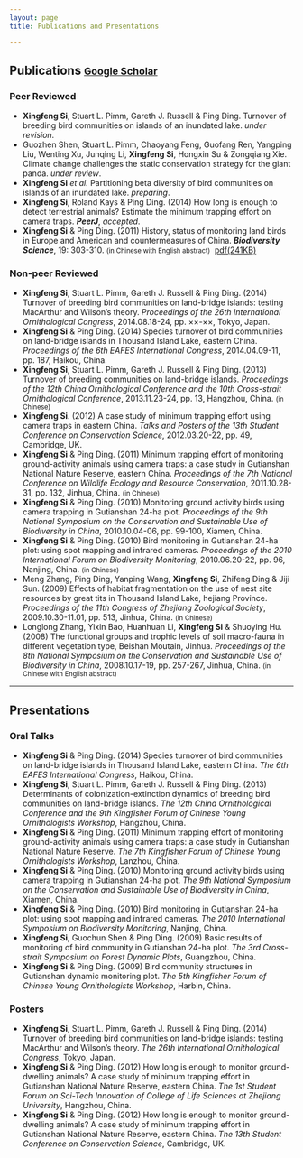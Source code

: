 ```yaml
---
layout: page
title: Publications and Presentations

---
```



## Publications <small>[**Google Scholar**](http://scholar.google.com/citations?user=wI1qfPsAAAAJ&hl=en)</small> 

### Peer Reviewed

-   **Xingfeng Si**, Stuart L. Pimm, Gareth J. Russell & Ping Ding. Turnover of breeding bird communities on islands of an inundated lake. *under revision*.
-   Guozhen Shen, Stuart L. Pimm, Chaoyang Feng, Guofang Ren, Yangping Liu, Wenting Xu, Junqing Li, **Xingfeng Si**, Hongxin Su & Zongqiang Xie. Climate change challenges the static conservation strategy for the giant panda. *under review*.
-   **Xingfeng Si** *et al.* Partitioning beta diversity of bird communities on islands of an inundated lake. *preparing*.
-   **Xingfeng Si**, Roland Kays & Ping Ding. (2014) How long is enough to detect terrestrial animals? Estimate the minimum trapping effort on camera traps. ***PeerJ***, *accepted*.
-   **Xingfeng Si** & Ping Ding. (2011) History, status of monitoring land birds in Europe and American and countermeasures of China. ***Biodiversity Science***, 19: 303-310. <small>(in Chinese with English abstract)</small>  [pdf(241KB)](http://sixf.org/files/articles/Si-Ding-2011.pdf)

### Non-peer Reviewed

-   **Xingfeng Si**, Stuart L. Pimm, Gareth J. Russell & Ping Ding. (2014) Turnover of breeding bird communities on land-bridge islands: testing MacArthur and Wilson’s theory. *Proceedings of the 26th International Ornithological Congress*, 2014.08.18-24, pp. ××-××, Tokyo, Japan.
-   **Xingfeng Si** & Ping Ding. (2014) Species turnover of bird communities on land-bridge islands in Thousand Island Lake, eastern China. *Proceedings of the 6th EAFES International Congress*, 2014.04.09-11, pp. 187, Haikou, China.
-   **Xingfeng Si**, Stuart L. Pimm, Gareth J. Russell & Ping Ding. (2013) Turnover of breeding communities on land-bridge islands. *Proceedings of the 12th China Ornithological Conference and the 10th Cross-strait Ornithological Conference*, 2013.11.23-24, pp. 13, Hangzhou, China. <small>(in Chinese)</small>
-   **Xingfeng Si**. (2012) A case study of minimum trapping effort using camera traps in eastern China. *Talks and Posters of the 13th Student Conference on Conservation Science*, 2012.03.20-22, pp. 49, Cambridge, UK.
-   **Xingfeng Si** & Ping Ding. (2011) Minimum trapping effort of monitoring ground-activity animals using camera traps: a case study in Gutianshan National Nature Reserve, eastern China. *Proceedings of the 7th National Conference on Wildlife Ecology and Resource Conservation*, 2011.10.28-31, pp. 132, Jinhua, China. <small>(in Chinese)</small>
-   **Xingfeng Si** & Ping Ding. (2010) Monitoring ground activity birds using camera trapping in Gutianshan 24-ha plot. *Proceedings of the 9th National Symposium on the Conservation and Sustainable Use of Biodiversity in China*, 2010.10.04-06, pp. 99-100, Xiamen, China.
-   **Xingfeng Si** & Ping Ding. (2010) Bird monitoring in Gutianshan 24-ha plot: using spot mapping and infrared cameras. *Proceedings of the 2010 International Forum on Biodiversity Monitoring*, 2010.06.20-22, pp. 96, Nanjing, China. <small>(in Chinese)</small>
-   Meng Zhang, Ping Ding, Yanping Wang, **Xingfeng Si**, Zhifeng Ding & Jiji Sun. (2009) Effects of habitat fragmentation on the use of nest site resources by great tits in Thousand Island Lake, hejiang Province. *Proceedings of the 11th Congress of Zhejiang Zoological Society*, 2009.10.30-11.01, pp. 513, Jinhua, China. <small>(in Chinese)</small>
-   Longlong Zhang, Yixin Bao, Huanhuan Li, **Xingfeng Si** & Shuoying Hu. (2008) The functional groups and trophic levels of soil macro-fauna in different vegetation type, Beishan Moutain, Jinhua. *Proceedings of the 8th National Symposium on the Conservation and Sustainable Use of Biodiversity in China*, 2008.10.17-19, pp. 257-267, Jinhua, China. <small>(in Chinese with English abstract)</small>


---

## Presentations

### Oral Talks

-   **Xingfeng Si** & Ping Ding. (2014) Species turnover of bird communities on land-bridge islands in Thousand Island Lake, eastern China. *The 6th EAFES International Congress*, Haikou, China.
-   **Xingfeng Si**, Stuart L. Pimm, Gareth J. Russell & Ping Ding. (2013) Determinants of colonization-extinction dynamics of breeding bird communities on land-bridge islands. *The 12th China Ornithological Conference and the 9th Kingfisher Forum of Chinese Young Ornithologists Workshop*, Hangzhou, China.
-   **Xingfeng Si** & Ping Ding. (2011) Minimum trapping effort of monitoring ground-activity animals using camera traps: a case study in Gutianshan National Nature Reserve. *The 7th Kingfisher Forum of Chinese Young Ornithologists Workshop*, Lanzhou, China.
-   **Xingfeng Si** & Ping Ding. (2010) Monitoring ground activity birds using camera trapping in Gutianshan 24-ha plot. *The 9th National Symposium on the Conservation and Sustainable Use of Biodiversity in China*, Xiamen, China.
-   **Xingfeng Si** & Ping Ding. (2010) Bird monitoring in Gutianshan 24-ha plot: using spot mapping and infrared cameras. *The 2010 International Symposium on Biodiversity Monitoring*, Nanjing, China.
-   **Xingfeng Si**, Guochun Shen & Ping Ding. (2009) Basic results of monitoring of bird community in Gutianshan 24-ha plot. *The 3rd Cross-strait Symposium on Forest Dynamic Plots*, Guangzhou, China.
-   **Xingfeng Si** & Ping Ding. (2009) Bird community structures in Gutianshan dynamic monitoring plot. *The 5th Kingfisher Forum of Chinese Young Ornithologists Workshop*, Harbin, China.

### Posters

-   **Xingfeng Si**, Stuart L. Pimm, Gareth J. Russell & Ping Ding. (2014) Turnover of breeding bird communities on land-bridge islands: testing MacArthur and Wilson’s theory. *The 26th International Ornithological Congress*, Tokyo, Japan.
-   **Xingfeng Si** & Ping Ding. (2012) How long is enough to monitor ground-dwelling animals? A case study of minimum trapping effort in Gutianshan National Nature Reserve, eastern China. *The 1st Student Forum on Sci-Tech Innovation of College of Life Sciences at Zhejiang University*, Hangzhou, China.
-   **Xingfeng Si** & Ping Ding. (2012) How long is enough to monitor ground-dwelling animals? A case study of minimum trapping effort in Gutianshan National Nature Reserve, eastern China. *The 13th Student Conference on Conservation Science*, Cambridge, UK.